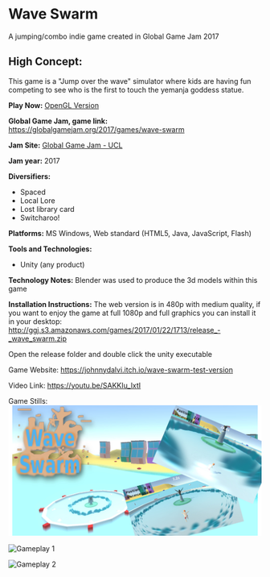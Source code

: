 # Wave Swarm
A jumping/combo indie game created in Global Game Jam 2017

## High Concept:
This game is a "Jump over the wave" simulator where kids are having fun competing to see who is the first to touch the yemanja goddess statue.

**Play Now:** [OpenGL Version](https://johnnydalvi.itch.io/wave-swarm-test-version)

**Global Game Jam, game link:** https://globalgamejam.org/2017/games/wave-swarm

**Jam Site:** [Global Game Jam - UCL](https://globalgamejam.org/2017/jam-sites/global-game-jam-ucl)

**Jam year:** 2017

**Diversifiers:** 
* Spaced
* Local Lore
* Lost library card
* Switcharoo!

**Platforms:** 
MS Windows, Web standard (HTML5, Java, JavaScript, Flash)

**Tools and Technologies:** 
* Unity (any product)

**Technology Notes:** 
Blender was used to produce the 3d models within this game

**Installation Instructions:**
The web version is in 480p with medium quality, if you want to enjoy the game at full 1080p and full graphics you can install it in your desktop:
http://ggj.s3.amazonaws.com/games/2017/01/22/1713/release_-_wave_swarm.zip

Open the release folder and double click the unity executable

Game Website: 
https://johnnydalvi.itch.io/wave-swarm-test-version

Video Link: 
https://youtu.be/SAKKIu_lxtI

Game Stills: 
![Game Impression](/PRESS/PRESS.jpg)

![Gameplay 1](/PRESS/swarm1)

![Gameplay 2](/PRESS/swarm)
